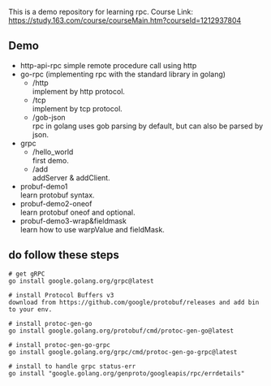 This is a demo repository for learning rpc.
Course Link: https://study.163.com/course/courseMain.htm?courseId=1212937804
## Demo
+ http-api-rpc 
    simple remote procedure call using http
+ go-rpc (implementing rpc with the standard library in golang)
    + /http  
        implement by http protocol.
    + /tcp  
        implement by tcp protocol.
    + /gob-json  
        rpc in golang uses gob parsing by default, but can also be parsed by json.
+ grpc
    + /hello_world  
        first demo.
    + /add  
        addServer & addClient.
+ probuf-demo1  
    learn protobuf syntax.
+ probuf-demo2-oneof  
    learn protobuf oneof and optional.
+ probuf-demo3-wrap&fieldmask  
    learn how to use warpValue and fieldMask.

## do follow these steps
```
# get gRPC 
go install google.golang.org/grpc@latest

# install Protocol Buffers v3
download from https://github.com/google/protobuf/releases and add bin to your env.

# install protoc-gen-go
go install google.golang.org/protobuf/cmd/protoc-gen-go@latest

# install protoc-gen-go-grpc
go install google.golang.org/grpc/cmd/protoc-gen-go-grpc@latest

# install to handle grpc status-err
go install "google.golang.org/genproto/googleapis/rpc/errdetails"
```
